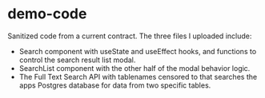 # demo-code
Sanitized code from a current contract. The three files I uploaded include:
- Search component with useState and useEffect hooks, and functions to control the search result list modal.
- SearchList component with the other half of the modal behavior logic.
- The Full Text Search API with tablenames censored to that searches the apps Postgres database for data from two specific tables. 
